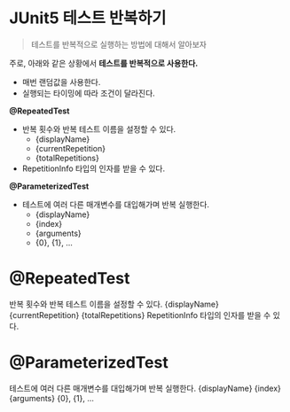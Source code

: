 # JUnit5 테스트 반복하기    
> 테스트를 반복적으로 실행하는 방법에 대해서 알아보자   
   
주로, 아래와 같은 상황에서 **테스트를 반복적으로 사용한다.**            
   
* 매번 랜덤값을 사용한다.              
* 실행되는 타이밍에 따라 조건이 달라진다.                
    
    
**@RepeatedTest**
* 반복 횟수와 반복 테스트 이름을 설정할 수 있다.
  * {displayName}
  * {currentRepetition}
  * {totalRepetitions}
* RepetitionInfo 타입의 인자를 받을 수 있다.

**@ParameterizedTest**
* 테스트에 여러 다른 매개변수를 대입해가며 반복 실행한다.
  * {displayName}
  * {index} 
  * {arguments}
  * {0}, {1}, ...

# @RepeatedTest
반복 횟수와 반복 테스트 이름을 설정할 수 있다.
{displayName}
{currentRepetition}
{totalRepetitions}
RepetitionInfo 타입의 인자를 받을 수 있다.

# @ParameterizedTest
테스트에 여러 다른 매개변수를 대입해가며 반복 실행한다.
{displayName}
{index}
{arguments}
{0}, {1}, ...
